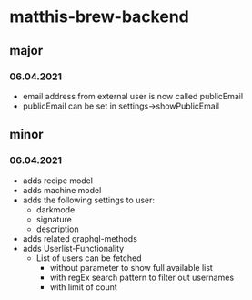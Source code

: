 # matthis-brew-backend

## major

### 06.04.2021
- email address from external user is now called publicEmail
- publicEmail can be set in settings->showPublicEmail

## minor

### 06.04.2021
- adds recipe model
- adds machine model
- adds the following settings to user:
  - darkmode
  - signature
  - description
- adds related graphql-methods
- adds Userlist-Functionality
  - List of users can be fetched
    - without parameter to show full available list
    - with regEx search pattern to filter out usernames
    - with limit of count
